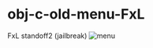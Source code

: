 # obj-c-old-menu-FxL
FxL standoff2 (jailbreak)
![menu](https://github.com/procodeshiter/obj-c-old-menu-FxL/assets/146747623/e29708e8-1892-4348-8f33-64d78753ff91)

